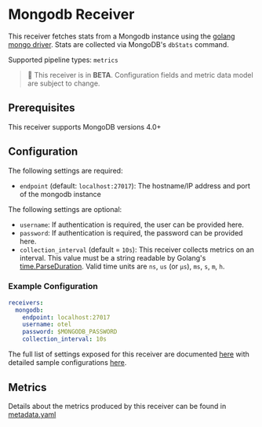 
# Mongodb Receiver

This receiver fetches stats from a Mongodb instance using the [golang
mongo driver](https://github.com/mongodb/mongo-go-driver). Stats are collected
via MongoDB's `dbStats` command.

Supported pipeline types: `metrics`

> :construction: This receiver is in **BETA**. Configuration fields and metric data model are subject to change.
## Prerequisites

This receiver supports MongoDB versions 4.0+

## Configuration

The following settings are required:
- `endpoint` (default: `localhost:27017`): The hostname/IP address and port of the mongodb instance

The following settings are optional:
- `username`: If authentication is required, the user can be provided here.
- `password`: If authentication is required, the password can be provided here.
- `collection_interval` (default = `10s`): This receiver collects metrics on an interval. This value must be a string readable by Golang's [time.ParseDuration](https://pkg.go.dev/time#ParseDuration). Valid time units are `ns`, `us` (or `µs`), `ms`, `s`, `m`, `h`.

### Example Configuration

```yaml
receivers:
  mongodb:
    endpoint: localhost:27017
    username: otel
    password: $MONGODB_PASSWORD
    collection_interval: 10s
```

The full list of settings exposed for this receiver are documented [here](./config.go) with detailed sample configurations [here](./testdata/config.yaml).

## Metrics

Details about the metrics produced by this receiver can be found in [metadata.yaml](./metadata.yaml)
